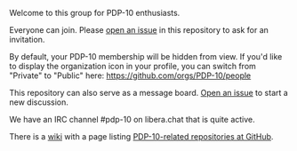 Welcome to this group for PDP-10 enthusiasts.

Everyone can join.  Please [open an
issue](https://github.com/PDP-10/-READ--THIS-/issues/new) in this
repository to ask for an invitation.

By default, your PDP-10 membership will be hidden from view.  If you'd
like to display the organization icon in your profile, you can switch
from "Private" to "Public" here: https://github.com/orgs/PDP-10/people

This repository can also serve as a message board.  [Open an
issue](https://github.com/PDP-10/-READ--THIS-/issues/new) to start a
new discussion.

We have an IRC channel #pdp-10 on libera.chat that is quite active.

There is a [wiki](https://github.com/PDP-10/-READ--THIS-/wiki) with a
page listing
[PDP-10-related repositories at GitHub](https://github.com/PDP-10/-READ--THIS-/wiki/Repositories).
